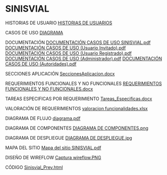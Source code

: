 # SINISVIAL

HISTORIAS DE USUARIO
[HISTORIAS DE USUARIOS](https://github.com/SergioMotab/SINISVIAL/blob/main/HISTORIAS%20DE%20USUARIO)

CASOS DE USO
[DIAGRAMA](https://github.com/SergioMotab/SINISVIAL/blob/db3612d65c71f8abc861dc2118c444da22548614/CASOS%20DE%20USO%20SINISVIAL)

DOCUMENTACIÓN
[DOCUMENTACIÓN CASOS DE USO SINISVIAL.pdf](https://github.com/user-attachments/files/20002792/DOCUMENTACION.CASOS.DE.USO.SINISVIAL.pdf)
[DOCUMENTACIÓN CASOS DE USO (Usuario Invitado).pdf](https://github.com/user-attachments/files/20002800/DOCUMENTACION.CASOS.DE.USO.Usuario.Invitado.pdf)
[DOCUMENTACIÓN CASOS DE USO (Usuario Registrado).pdf](https://github.com/user-attachments/files/20002801/DOCUMENTACION.CASOS.DE.USO.Usuario.Registrado.pdf)
[DOCUMENTACIÓN CASOS DE USO (Administrador).pdf](https://github.com/user-attachments/files/20002802/DOCUMENTACION.CASOS.DE.USO.Administrador.pdf)
[DOCUMENTACIÓN CASOS DE USO (Autoridades).pdf](https://github.com/user-attachments/files/20002804/DOCUMENTACION.CASOS.DE.USO.Autoridades.pdf)

SECCIONES APLICACIÓN
[SeccionesAplicacion.docx](https://github.com/SergioMotab/SINISVIAL/blob/main/SeccionesAplicacion.docx)

REQUERIMIENTOS FUNCIONALES Y NO FUNCIONALES
[REQUERIMIENTOS FUNCIONALES Y NO FUNCIONALES.docx](https://github.com/SergioMotab/SINISVIAL/blob/main/REQUERIMIENTOS%20FUNCIONALES%20Y%20NO%20FUNCIONALES.docx)

TAREAS ESPECIFICAS POR REQUERIMIENTO
[Tareas_Especificas.docx](https://github.com/SergioMotab/SINISVIAL/blob/main/Tareas_Especificas.docx)

VALORACIÓN DE REQUERIMIENTOS
[valoracion funcionalidades.xlsx](https://github.com/SergioMotab/SINISVIAL/blob/main/valoracion%20funcionalidades.xlsx)

DIAGRAMA DE FLUJO
[diagrama.pdf](https://github.com/SergioMotab/SINISVIAL/blob/main/diagrama.pdf)

DIAGRAMA DE COMPONENTES
[DIAGRAMA DE COMPONENTES.png](https://github.com/SergioMotab/SINISVIAL/blob/b2cfa31411fb5811d5abf15323e3049e0a787bd4/DIAGRAMA%20DE%20COMPONENTES.png)

DIAGRAMA DE DESPLIEGUE
[DIAGRAMA DE DESPLIEGUE.jpg](https://github.com/SergioMotab/SINISVIAL/blob/b2cfa31411fb5811d5abf15323e3049e0a787bd4/DIAGRAMA%20DE%20DESPLIEGUE.jpg)

MAPA DEL SITIO
[Mapa del sitio SINISVIAL.pdf](https://github.com/SergioMotab/SINISVIAL/blob/main/Mapa%20del%20sitio%20SINISVIAL.pdf)

DISEÑO DE WIREFLOW
[Captura wireflow.PNG](https://github.com/SergioMotab/SINISVIAL/blob/main/Captura%20wireflow.PNG)

CÓDIGO
[Sinisvial_Prev.html](https://github.com/SergioMotab/SINISVIAL/blob/main/Sinisvial_Prev.html)
